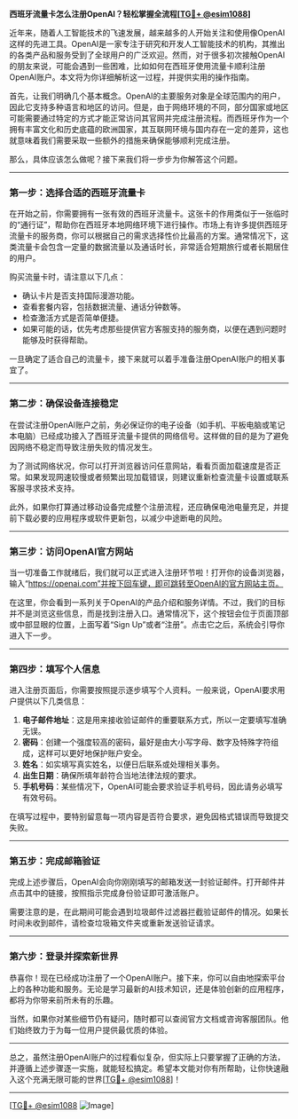 **西班牙流量卡怎么注册OpenAI？轻松掌握全流程[[TG💪+ @esim1088](https://t.me/s/esim1088)]**

近年来，随着人工智能技术的飞速发展，越来越多的人开始关注和使用像OpenAI这样的先进工具。OpenAI是一家专注于研究和开发人工智能技术的机构，其推出的各类产品和服务受到了全球用户的广泛欢迎。然而，对于很多初次接触OpenAI的朋友来说，可能会遇到一些困难，比如如何在西班牙使用流量卡顺利注册OpenAI账户。本文将为你详细解析这一过程，并提供实用的操作指南。

首先，让我们明确几个基本概念。OpenAI的主要服务对象是全球范围内的用户，因此它支持多种语言和地区的访问。但是，由于网络环境的不同，部分国家或地区可能需要通过特定的方式才能正常访问其官网并完成注册流程。而西班牙作为一个拥有丰富文化和历史底蕴的欧洲国家，其互联网环境与国内存在一定的差异，这也就意味着我们需要采取一些额外的措施来确保能够顺利完成注册。

那么，具体应该怎么做呢？接下来我们将一步步为你解答这个问题。

---

### 第一步：选择合适的西班牙流量卡

在开始之前，你需要拥有一张有效的西班牙流量卡。这张卡的作用类似于一张临时的“通行证”，帮助你在西班牙本地网络环境下进行操作。市场上有许多提供西班牙流量卡的服务商，你可以根据自己的需求选择性价比最高的方案。通常情况下，这类流量卡会包含一定量的数据流量以及通话时长，非常适合短期旅行或者长期居住的用户。

购买流量卡时，请注意以下几点：
- 确认卡片是否支持国际漫游功能。
- 查看套餐内容，包括数据流量、通话分钟数等。
- 检查激活方式是否简单便捷。
- 如果可能的话，优先考虑那些提供官方客服支持的服务商，以便在遇到问题时能够及时获得帮助。

一旦确定了适合自己的流量卡，接下来就可以着手准备注册OpenAI账户的相关事宜了。

---

### 第二步：确保设备连接稳定

在尝试注册OpenAI账户之前，务必保证你的电子设备（如手机、平板电脑或笔记本电脑）已经成功接入了西班牙流量卡提供的网络信号。这样做的目的是为了避免因网络不稳定而导致注册失败的情况发生。

为了测试网络状况，你可以打开浏览器访问任意网站，看看页面加载速度是否正常。如果发现网速较慢或者频繁出现加载错误，则建议重新检查流量卡设置或联系客服寻求技术支持。

此外，如果你打算通过移动设备完成整个注册流程，还应确保电池电量充足，并提前下载必要的应用程序或软件更新包，以减少中途断电的风险。

---

### 第三步：访问OpenAI官方网站

当一切准备工作就绪后，我们就可以正式进入注册环节啦！打开你的设备浏览器，输入“https://openai.com”并按下回车键，即可跳转至OpenAI的官方网站主页。

在这里，你会看到一系列关于OpenAI的产品介绍和服务详情。不过，我们的目标并不是浏览这些信息，而是找到注册入口。通常情况下，这个按钮会位于页面顶部或中部显眼的位置，上面写着“Sign Up”或者“注册”。点击它之后，系统会引导你进入下一步。

---

### 第四步：填写个人信息

进入注册页面后，你需要按照提示逐步填写个人资料。一般来说，OpenAI要求用户提供以下几类信息：

1. **电子邮件地址**：这是用来接收验证邮件的重要联系方式，所以一定要填写准确无误。
2. **密码**：创建一个强度较高的密码，最好是由大小写字母、数字及特殊字符组成，这样可以更好地保护账户安全。
3. **姓名**：如实填写真实姓名，以便日后联系或处理相关事务。
4. **出生日期**：确保所填年龄符合当地法律法规的要求。
5. **手机号码**：某些情况下，OpenAI可能会要求验证手机号码，因此请务必填写有效号码。

在填写过程中，要特别留意每一项内容是否符合要求，避免因格式错误而导致提交失败。

---

### 第五步：完成邮箱验证

完成上述步骤后，OpenAI会向你刚刚填写的邮箱发送一封验证邮件。打开邮件并点击其中的链接，按照指示完成身份验证即可激活账户。

需要注意的是，在此期间可能会遇到垃圾邮件过滤器拦截验证邮件的情况。如果长时间未收到邮件，请检查垃圾箱文件夹或重新发送验证请求。

---

### 第六步：登录并探索新世界

恭喜你！现在已经成功注册了一个OpenAI账户。接下来，你可以自由地探索平台上的各种功能和服务。无论是学习最新的AI技术知识，还是体验创新的应用程序，都将为你带来前所未有的乐趣。

当然，如果你对某些细节仍有疑问，随时都可以查阅官方文档或咨询客服团队。他们始终致力于为每一位用户提供最优质的体验。

---

总之，虽然注册OpenAI账户的过程看似复杂，但实际上只要掌握了正确的方法，并遵循上述步骤逐一实施，就能轻松搞定。希望本文能对你有所帮助，让你快速融入这个充满无限可能的世界[[TG💪+ @esim1088](https://t.me/s/esim1088)]！

---

[[TG💪+ @esim1088](https://t.me/s/esim1088) ![Image](https://i.postimg.cc/4NQfJmqS/Snipaste-2025-05-13-00-14-12.png)]